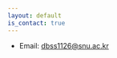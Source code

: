 ```yaml
---
layout: default
is_contact: true
---
```


* Email: [dbss1126@snu.ac.kr](mailto:dbss1126@snu.ac.kr)

<!-- * Phone: [+91-123123](tel:+91-123123) -->

<!-- --- -->

<!-- ## Mailing Address -->

<!-- > 221B, Baker Street -->
<!-- > -->
<!-- > London -->
<!-- > -->
<!-- > United Kingdom -->

<!-- --- -->

<!-- ## Social -->

<!-- 1. [Facebook](#) -->
<!-- 2. [Twitter](#) -->
<!-- 3. [Google+](#) -->
